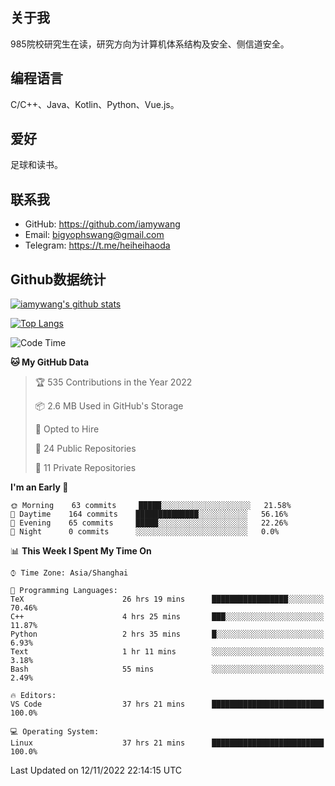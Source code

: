 ## 关于我

985院校研究生在读，研究方向为计算机体系结构及安全、侧信道安全。

## 编程语言

C/C++、Java、Kotlin、Python、Vue.js。

## 爱好

足球和读书。

## 联系我

- GitHub: https://github.com/iamywang
- Email: bigyophswang@gmail.com
- Telegram: https://t.me/heiheihaoda

## Github数据统计

[![iamywang's github stats](https://github-readme-stats.vercel.app/api?username=iamywang&count_private=true&show_icons=true)]()

[![Top Langs](https://github-readme-stats.vercel.app/api/top-langs/?username=iamywang&layout=compact)]()

<!--START_SECTION:waka-->
![Code Time](http://img.shields.io/badge/Code%20Time-556%20hrs%2027%20mins-blue)

**🐱 My GitHub Data** 

> 🏆 535 Contributions in the Year 2022
 > 
> 📦 2.6 MB Used in GitHub's Storage 
 > 
> 💼 Opted to Hire
 > 
> 📜 24 Public Repositories 
 > 
> 🔑 11 Private Repositories  
 > 
**I'm an Early 🐤** 

```text
🌞 Morning    63 commits     █████░░░░░░░░░░░░░░░░░░░░   21.58% 
🌆 Daytime    164 commits    ██████████████░░░░░░░░░░░   56.16% 
🌃 Evening    65 commits     █████░░░░░░░░░░░░░░░░░░░░   22.26% 
🌙 Night      0 commits      ░░░░░░░░░░░░░░░░░░░░░░░░░   0.0%

```


📊 **This Week I Spent My Time On** 

```text
⌚︎ Time Zone: Asia/Shanghai

💬 Programming Languages: 
TeX                      26 hrs 19 mins      █████████████████░░░░░░░░   70.46% 
C++                      4 hrs 25 mins       ███░░░░░░░░░░░░░░░░░░░░░░   11.87% 
Python                   2 hrs 35 mins       █░░░░░░░░░░░░░░░░░░░░░░░░   6.93% 
Text                     1 hr 11 mins        ░░░░░░░░░░░░░░░░░░░░░░░░░   3.18% 
Bash                     55 mins             ░░░░░░░░░░░░░░░░░░░░░░░░░   2.49%

🔥 Editors: 
VS Code                  37 hrs 21 mins      █████████████████████████   100.0%

💻 Operating System: 
Linux                    37 hrs 21 mins      █████████████████████████   100.0%

```


 Last Updated on 12/11/2022 22:14:15 UTC
<!--END_SECTION:waka-->
